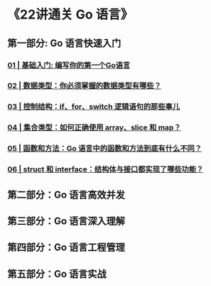 # 《22讲通关 Go 语言》
## 第一部分: Go 语言快速入门

### [01 | 基础入门: 编写你的第一个Go语言](gch01)

### [02 | 数据类型：你必须掌握的数据类型有哪些？](gch02)

### [03 | 控制结构：if、for、switch 逻辑语句的那些事儿](gch03)

### [04 | 集合类型：如何正确使用 array、slice 和 map？ ](gch04)

### [05 | 函数和方法：Go 语言中的函数和方法到底有什么不同？](gch05)

### [06 | struct 和 interface：结构体与接口都实现了哪些功能？](gch06)

## 第二部分：Go 语言高效并发

## 第三部分：Go 语言深入理解

## 第四部分：Go 语言工程管理

## 第五部分：Go 语言实战
